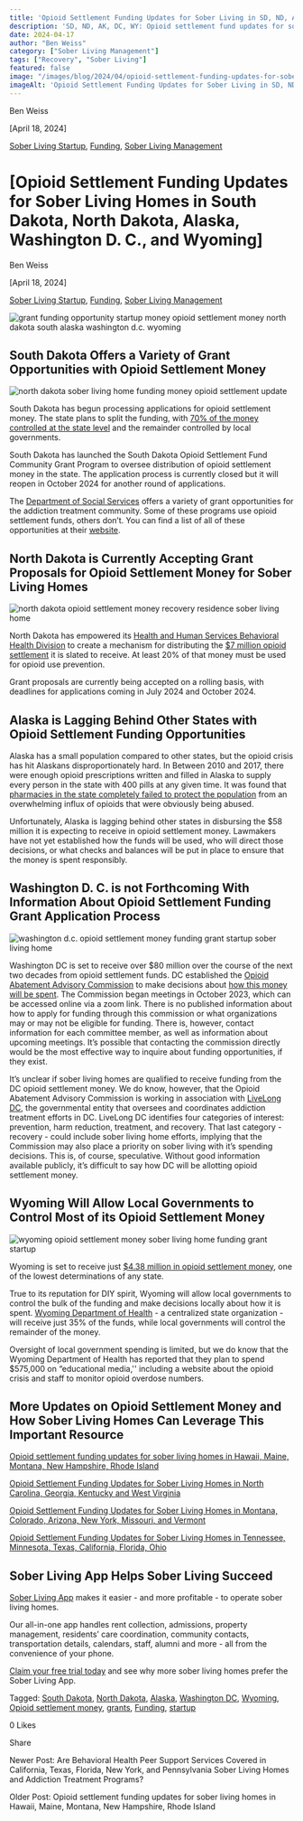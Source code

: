 ```yaml
---
title: 'Opioid Settlement Funding Updates for Sober Living in SD, ND, AK, DC, WY'
description: 'SD, ND, AK, DC, WY: Opioid settlement fund updates for sober living (Apr 2024). Explore details on the Sober Living App blog.'
date: 2024-04-17
author: "Ben Weiss"
category: ["Sober Living Management"]
tags: ["Recovery", "Sober Living"]
featured: false
image: "/images/blog/2024/04/opioid-settlement-funding-updates-for-sober-living-homes-in-south-dakota-north-dakota-alaska-washington-dc-and-wyoming/featured.jpg"
imageAlt: 'Opioid Settlement Funding Updates for Sober Living in SD, ND, AK, DC, WY'
---
```


Ben Weiss

[April 18, 2024]

[Sober Living Startup](/sober-living-app-blog/category/Sober+Living+Startup), [Funding](/sober-living-app-blog/category/Funding), [Sober Living Management](/sober-living-app-blog/category/Sober+Living+Management)

#  [Opioid Settlement Funding Updates for Sober Living Homes in South Dakota, North Dakota, Alaska, Washington D. C., and Wyoming]

Ben Weiss

[April 18, 2024]

[Sober Living Startup](/sober-living-app-blog/category/Sober+Living+Startup), [Funding](/sober-living-app-blog/category/Funding), [Sober Living Management](/sober-living-app-blog/category/Sober+Living+Management)

![grant funding opportunity startup money opioid settlement money north dakota south alaska washington d.c. wyoming](/images/blog/opioid-settlement-funding-updates-for-sober-living-homes-in-south-dakota-north-dakota-alaska-washington-dc-and-wyoming/Screen_Shot_2024-04-15_at_6.13.15_PM.png)

## South Dakota Offers a Variety of Grant Opportunities with Opioid Settlement Money

![north dakota sober living home funding money opioid settlement update](/images/blog/opioid-settlement-funding-updates-for-sober-living-homes-in-south-dakota-north-dakota-alaska-washington-dc-and-wyoming/Screen_Shot_2024-04-15_at_6.12.55_PM.png)

South Dakota has begun processing applications for opioid settlement money. The state plans to split the funding, with [70% of the money controlled at the state level](https://listen.sdpb.org/healthcare/2023-10-30/dss-launches-grant-program-funded-by-national-opioid-settlement) and the remainder controlled by local governments. 

South Dakota has launched the South Dakota Opioid Settlement Fund Community Grant Program to oversee distribution of opioid settlement money in the state. The application process is currently closed but it will reopen in October 2024 for another round of applications. 

The [Department of Social Services](https://dss.sd.gov/behavioralhealth/grantinfo.aspx) offers a variety of grant opportunities for the addiction treatment community. Some of these programs use opioid settlement funds, others don’t. You can find a list of all of these opportunities at their [website](https://dss.sd.gov/behavioralhealth/grantinfo.aspx). 

## North Dakota is Currently Accepting Grant Proposals for Opioid Settlement Money for Sober Living Homes

![north dakota opioid settlement money recovery residence sober living home](/images/blog/opioid-settlement-funding-updates-for-sober-living-homes-in-south-dakota-north-dakota-alaska-washington-dc-and-wyoming/Screen_Shot_2024-04-10_at_8.04.22_PM.png)

North Dakota has empowered its [Health and Human Services Behavioral Health Division](https://www.hhs.nd.gov/behavioral-health) to create a mechanism for distributing the [$7 million opioid settlement](https://bismarcktribune.com/news/state-regional/government-politics/north-dakota-opioid-settlement-fund-grant/article_b6843724-8959-11ee-90b9-13dfbb02c3ea.html) it is slated to receive. At least 20% of that money must be used for opioid use prevention. 

Grant proposals are currently being accepted on a rolling basis, with deadlines for applications coming in July 2024 and October 2024. 

## Alaska is Lagging Behind Other States with Opioid Settlement Funding Opportunities

Alaska has a small population compared to other states, but the opioid crisis has hit Alaskans disproportionately hard. In Between 2010 and 2017, there were enough opioid prescriptions written and filled in Alaska to supply every person in the state with 400 pills at any given time. It was found that [pharmacies in the state completely failed to protect the population](https://alaskapublic.org/2024/03/14/cvs-to-pay-alaska-10-m-in-settlement-for-role-in-opioid-crisis/) from an overwhelming influx of opioids that were obviously being abused. 

Unfortunately, Alaska is lagging behind other states in disbursing the $58 million it is expecting to receive in opioid settlement money. Lawmakers have not yet established how the funds will be used, who will direct those decisions, or what checks and balances will be put in place to ensure that the money is spent responsibly.

## Washington D. C. is not Forthcoming With Information About Opioid Settlement Funding Grant Application Process

![washington d.c. opioid settlement money funding grant startup sober living home](/images/blog/opioid-settlement-funding-updates-for-sober-living-homes-in-south-dakota-north-dakota-alaska-washington-dc-and-wyoming/Screen_Shot_2024-04-15_at_6.13.36_PM.png)

Washington DC is set to receive over $80 million over the course of the next two decades from opioid settlement funds. DC established the [Opioid Abatement Advisory Commission](https://dbh.dc.gov/page/opioid-abatement-advisory-commission-01) to make decisions about [how this money will be spent](https://www.npr.org/local/305/2023/08/01/1191252503/d-c-has-millions-of-opioid-settlement-dollars-to-spend-how-will-they-be-used). The Commission began meetings in October 2023, which can be accessed online via a zoom link. There is no published information about how to apply for funding through this commission or what organizations may or may not be eligible for funding. There is, however, contact information for each committee member, as well as information about upcoming meetings. It’s possible that contacting the commission directly would be the most effective way to inquire about funding opportunities, if they exist. 

It’s unclear if sober living homes are qualified to receive funding from the DC opioid settlement money. We do know, however, that the Opioid Abatement Advisory Commission is working in association with [LiveLong DC](https://livelong.dc.gov/), the governmental entity that oversees and coordinates addiction treatment efforts in DC. LiveLong DC identifies four categories of interest: prevention, harm reduction, treatment, and recovery. That last category - recovery - could include sober living home efforts, implying that the Commission may also place a priority on sober living with it’s spending decisions. This is, of course, speculative. Without good information available publicly, it’s difficult to say how DC will be allotting opioid settlement money. 

## Wyoming Will Allow Local Governments to Control Most of its Opioid Settlement Money

![wyoming opioid settlement money sober living home funding grant startup](/images/blog/opioid-settlement-funding-updates-for-sober-living-homes-in-south-dakota-north-dakota-alaska-washington-dc-and-wyoming/Screen_Shot_2024-04-15_at_6.13.55_PM.png)

Wyoming is set to receive just [$4.38 million in opioid settlement money](https://wyofile.com/withheld-stigma-statistics-and-multi-million-dollar-settlement-funds/), one of the lowest determinations of any state.

True to its reputation for DIY spirit, Wyoming will allow local governments to control the bulk of the funding and make decisions locally about how it is spent. [Wyoming Department of Health](https://health.wyo.gov/admin/opioid-settlement-funds/) \- a centralized state organization - will receive just 35% of the funds, while local governments will control the remainder of the money. 

Oversight of local government spending is limited, but we do know that the Wyoming Department of Health has reported that they plan to spend $575,000 on “educational media,'' including a website about the opioid crisis and staff to monitor opioid overdose numbers. 

## More Updates on Opioid Settlement Money and How Sober Living Homes Can Leverage This Important Resource

[Opioid settlement funding updates for sober living homes in Hawaii, Maine, Montana, New Hampshire, Rhode Island](/10/opioid-settlement-funding-updates-for-sober-living-homes-in-hawaii-maine-montana-new-hampshire-rhode-island)

[Opioid Settlement Funding Updates for Sober Living Homes in North Carolina, Georgia, Kentucky and West Virginia](/sober-living-app-blog/opioid-settlement-funding-updates-for-sober-living-homes-in-north-carolina-georgia-kentucky-and-west-virginia)

[Opioid Settlement Funding Updates for Sober Living Homes in Montana, Colorado, Arizona, New York, Missouri, and Vermont](/sober-living-app-blog/opioid-settlement-funding-updates-for-sober-living-homes-in-montana-colorado-arizona-new-york-missouri-and-vermont)

[Opioid Settlement Funding Updates for Sober Living Homes in Tennessee, Minnesota, Texas, California, Florida, Ohio](https://soberlivingapp.com/sober-living-app-blog/2024/3/20/opioid-settlement-funding-updates-for-sober-living-homes-in-tennessee-minnesota-texas-california-floridanbsp-ohio)

## Sober Living App Helps Sober Living Succeed 

[Sober Living App](/) makes it easier - and more profitable - to operate sober living homes. 

Our all-in-one app handles rent collection, admissions, property management, residents’ care coordination, community contacts, transportation details, calendars, staff, alumni and more - all from the convenience of your phone. 

[Claim your free trial today](https://behavehealth.com/get-started) and see why more sober living homes prefer the Sober Living App.

Tagged: [South Dakota](/sober-living-app-blog/tag/South+Dakota), [North Dakota](/sober-living-app-blog/tag/North+Dakota), [Alaska](/sober-living-app-blog/tag/Alaska), [Washington DC](/sober-living-app-blog/tag/Washington+DC), [Wyoming](/sober-living-app-blog/tag/Wyoming), [Opioid settlement money](/sober-living-app-blog/tag/Opioid+settlement+money), [grants](/sober-living-app-blog/tag/grants), [Funding](/sober-living-app-blog/tag/Funding), [startup](/sober-living-app-blog/tag/Startup)

0 Likes

Share

Newer Post: Are Behavioral Health Peer Support Services Covered in California, Texas, Florida, New York, and Pennsylvania Sober Living Homes and Addiction Treatment Programs? 

Older Post: Opioid settlement funding updates for sober living homes in Hawaii, Maine, Montana, New Hampshire, Rhode Island